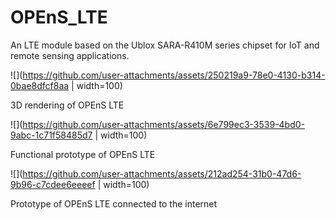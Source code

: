 # OPEnS_LTE

An LTE module based on the Ublox SARA-R410M series chipset for IoT and remote sensing applications. 

![](https://github.com/user-attachments/assets/250219a9-78e0-4130-b314-0bae8dfcf8aa | width=100)

3D rendering of OPEnS LTE

![](https://github.com/user-attachments/assets/6e799ec3-3539-4bd0-9abc-1c71f58485d7 | width=100)

Functional prototype of OPEnS LTE

![](https://github.com/user-attachments/assets/212ad254-31b0-47d6-9b96-c7cdee6eeeef | width=100)

Prototype of OPEnS LTE connected to the internet

